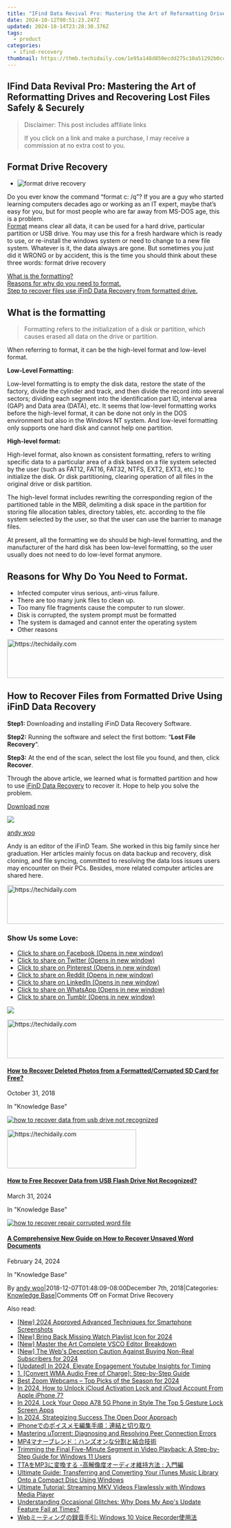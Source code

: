 ```yaml
---
title: "IFind Data Revival Pro: Mastering the Art of Reformatting Drives and Recovering Lost Files Safely & Securely"
date: 2024-10-12T00:51:23.247Z
updated: 2024-10-14T23:28:30.376Z
tags:
  - product
categories:
  - ifind-recovery
thumbnail: https://thmb.techidaily.com/1e95a148d850ecdd275c10a51292b0ccb900f6b4eff5c9989165ba5b957b7575.jpg
---
```


## IFind Data Revival Pro: Mastering the Art of Reformatting Drives and Recovering Lost Files Safely & Securely

>  Disclaimer: This post includes affiliate links
>
>  If you click on a link and make a purchase, I may receive a commission at no extra cost to you.
>

## Format Drive Recovery

* ![format drive recovery](https://www.ifind-recovery.com/wp-content/uploads/2018/12/format-drive-recovery.jpg)

Do you ever know the command “format c: /q”? If you are a guy who started learning computers decades ago or working as an IT expert, maybe that’s easy for you, but for most people who are far away from MS-DOS age, this is a problem.  
[Format](https://en.wikipedia.org/wiki/Disk%5Fformatting) means clear all data, it can be used for a hard drive, particular partition or USB drive. You may use this for a fresh hardware which is ready to use, or re-install the windows system or need to change to a new file system. Whatever is it, the data always are gone. But sometimes you just did it WRONG or by accident, this is the time you should think about these three words: format drive recovery

[What is the formatting?](https://tools.techidaily.com/ifind-recovery/products/)  
[Reasons for why do you need to format.](https://tools.techidaily.com/ifind-recovery/products/)  
[Step to recover files use iFinD Data Recovery from formatted drive.](https://tools.techidaily.com/ifind-recovery/products/)

## What is the formatting

> Formatting refers to the initialization of a disk or partition, which causes erased all data on the drive or partition.

When referring to format, it can be the high-level format and low-level format.

**Low-Level Formatting:**

Low-level formatting is to empty the disk data, restore the state of the factory, divide the cylinder and track, and then divide the record into several sectors; dividing each segment into the identification part ID, interval area (GAP) and Data area (DATA), etc. It seems that low-level formatting works before the high-level format, it can be done not only in the DOS environment but also in the Windows NT system. And low-level formatting only supports one hard disk and cannot help one partition.

**High-level format:**

High-level format, also known as consistent formatting, refers to writing specific data to a particular area of a disk based on a file system selected by the user (such as FAT12, FAT16, FAT32, NTFS, EXT2, EXT3, etc.) to initialize the disk. Or disk partitioning, clearing operation of all files in the original drive or disk partition.

The high-level format includes rewriting the corresponding region of the partitioned table in the MBR, delimiting a disk space in the partition for storing file allocation tables, directory tables, etc. according to the file system selected by the user, so that the user can use the barrier to manage files.

At present, all the formatting we do should be high-level formatting, and the manufacturer of the hard disk has been low-level formatting, so the user usually does not need to do low-level format anymore.

## Reasons for Why Do You Need to Format.

* Infected computer virus serious, anti-virus failure.
* There are too many junk files to clean up.
* Too many file fragments cause the computer to run slower.
* Disk is corrupted, the system prompt must be formatted
* The system is damaged and cannot enter the operating system
* Other reasons

<!-- affiliate ads begin -->
<a href="https://appsumo.8odi.net/c/5597632/2144283/7443" target="_top" id="2144283">
  <img src="//a.impactradius-go.com/display-ad/7443-2144283" border="0" alt="https://techidaily.com" width="600" height="90"/>
</a>
<img height="0" width="0" src="https://appsumo.8odi.net/i/5597632/2144283/7443" style="position:absolute;visibility:hidden;" border="0" />
<!-- affiliate ads end -->

## How to Recover Files from Formatted Drive Using iFinD Data Recovery

**Step1:** Downloading and installing iFinD Data Recovery Software.

**Step2:** Running the software and select the first bottom: “**Lost File Recovery**“.

**Step3:** At the end of the scan, select the lost file you found, and then, click **Recover**.

Through the above article, we learned what is formatted partition and how to use [iFinD Data Recovery](https://tools.techidaily.com/ifind-recovery/products/) to recover it. Hope to help you solve the problem.

[Download now](https://tools.techidaily.com/ifind-recovery/products/)

![](https://i0.wp.com/www.ifind-recovery.com/wp-content/uploads/2024/03/R-C.png?resize=100%2C100&ssl=1)

[andy woo](https://tools.techidaily.com/ifind-recovery/products/)

Andy is an editor of the iFinD Team. She worked in this big family since her graduation. Her articles mainly focus on data backup and recovery, disk cloning, and file syncing, committed to resolving the data loss issues users may encounter on their PCs. Besides, more related computer articles are shared here.

<!-- affiliate ads begin -->
<a href="https://appsumo.8odi.net/c/5597632/2094418/7443" target="_top" id="2094418">
  <img src="//a.impactradius-go.com/display-ad/7443-2094418" border="0" alt="https://techidaily.com" width="728" height="90"/>
</a>
<img height="0" width="0" src="https://appsumo.8odi.net/i/5597632/2094418/7443" style="position:absolute;visibility:hidden;" border="0" />
<!-- affiliate ads end -->

### Show Us some Love:

* [Click to share on Facebook (Opens in new window)](https://www.ifind-recovery.com/how-to/format-drive-recovery/?share=facebook&nb=1 "Click to share on Facebook")
* [Click to share on Twitter (Opens in new window)](https://www.ifind-recovery.com/how-to/format-drive-recovery/?share=twitter&nb=1 "Click to share on Twitter")
* [Click to share on Pinterest (Opens in new window)](https://www.ifind-recovery.com/how-to/format-drive-recovery/?share=pinterest&nb=1 "Click to share on Pinterest")
* [Click to share on Reddit (Opens in new window)](https://www.ifind-recovery.com/how-to/format-drive-recovery/?share=reddit&nb=1 "Click to share on Reddit")
* [Click to share on LinkedIn (Opens in new window)](https://www.ifind-recovery.com/how-to/format-drive-recovery/?share=linkedin&nb=1 "Click to share on LinkedIn")
* [Click to share on WhatsApp (Opens in new window)](https://www.ifind-recovery.com/how-to/format-drive-recovery/?share=jetpack-whatsapp&nb=1 "Click to share on WhatsApp")
* [Click to share on Tumblr (Opens in new window)](https://www.ifind-recovery.com/how-to/format-drive-recovery/?share=tumblr&nb=1 "Click to share on Tumblr")

[![](https://i0.wp.com/www.ifind-recovery.com/wp-content/uploads/2018/10/How-To-Recover-Deleted-Photos-Pictures-From-SD-Card-1.jpg?fit=640%2C426&ssl=1&resize=350%2C200)](https://tools.techidaily.com/ifind-recovery/products/)

<!-- affiliate ads begin -->
<a href="https://appsumo.8odi.net/c/5597632/2068433/7443" target="_top" id="2068433">
  <img src="//a.impactradius-go.com/display-ad/7443-2068433" border="0" alt="https://techidaily.com" width="728" height="90"/>
</a>
<img height="0" width="0" src="https://appsumo.8odi.net/i/5597632/2068433/7443" style="position:absolute;visibility:hidden;" border="0" />
<!-- affiliate ads end -->

#### [How to Recover Deleted Photos from a Formatted/Corrupted SD Card for Free?](https://tools.techidaily.com/ifind-recovery/products/)

October 31, 2018

In "Knowledge Base"

[![how to recover data from usb drive not recognized](https://i0.wp.com/www.ifind-recovery.com/wp-content/uploads/2024/03/How_to_Free_Recover_Data_from_USB_Flash_Drive_Not_Recognized.png?fit=739%2C415&ssl=1&resize=350%2C200)](https://tools.techidaily.com/ifind-recovery/products/)

<!-- affiliate ads begin -->
<a href="https://aligracehair.sjv.io/c/5597632/2047406/19272" target="_top" id="2047406">
  <img src="//a.impactradius-go.com/display-ad/19272-2047406" border="0" alt="https://techidaily.com" width="300" height="90"/>
</a>
<img height="0" width="0" src="https://aligracehair.sjv.io/i/5597632/2047406/19272" style="position:absolute;visibility:hidden;" border="0" />
<!-- affiliate ads end -->

#### [How to Free Recover Data from USB Flash Drive Not Recognized?](https://tools.techidaily.com/ifind-recovery/products/)

March 31, 2024

In "Knowledge Base"

[![how to recover repair corrupted word file](https://i0.wp.com/www.ifind-recovery.com/wp-content/uploads/2019/03/how-to-recover-repair-corrupted-word-file.jpg?fit=1200%2C781&ssl=1&resize=350%2C200)](https://tools.techidaily.com/ifind-recovery/products/)

#### [A Comprehensive New Guide on How to Recover Unsaved Word Documents](https://tools.techidaily.com/ifind-recovery/products/)

February 24, 2024

In "Knowledge Base"

By [andy woo](https://tools.techidaily.com/ifind-recovery/products/)|2018-12-07T01:48:09-08:00December 7th, 2018|Categories: [Knowledge Base](https://tools.techidaily.com/ifind-recovery/products/)|Comments Off on Format Drive Recovery

<ins class="adsbygoogle"
     style="display:block"
     data-ad-format="autorelaxed"
     data-ad-client="ca-pub-7571918770474297"
     data-ad-slot="1223367746"></ins>

<ins class="adsbygoogle"
     style="display:block"
     data-ad-client="ca-pub-7571918770474297"
     data-ad-slot="8358498916"
     data-ad-format="auto"
     data-full-width-responsive="true"></ins>

<span class="atpl-alsoreadstyle">Also read:</span>
<div><ul>
<li><a href="https://screen-activity-recording.techidaily.com/new-2024-approved-advanced-techniques-for-smartphone-screenshots/"><u>[New] 2024 Approved Advanced Techniques for Smartphone Screenshots</u></a></li>
<li><a href="https://facebook-video-recording.techidaily.com/new-bring-back-missing-watch-playlist-icon-for-2024/"><u>[New] Bring Back Missing Watch Playlist Icon for 2024</u></a></li>
<li><a href="https://fox-hovers.techidaily.com/new-master-the-art-complete-vsco-editor-breakdown/"><u>[New] Master the Art Complete VSCO Editor Breakdown</u></a></li>
<li><a href="https://youtube-sure.techidaily.com/he-webs-deception-caution-against-buying-non-real-subscribers-for-2024/"><u>[New] The Web's Deception Caution Against Buying Non-Real Subscribers for 2024</u></a></li>
<li><a href="https://youtube-docs.techidaily.com/ed-in-2024-elevate-engagement-youtube-insights-for-timing/"><u>[Updated] In 2024, Elevate Engagement Youtube Insights for Timing</u></a></li>
<li><a href="https://discover-advanced.techidaily.com/1-convert-wma-audio-free-of-charge-step-by-step-guide/"><u>1. [Convert WMA Audio Free of Charge]: Step-by-Step Guide</u></a></li>
<li><a href="https://extra-resources.techidaily.com/best-zoom-webcams-top-picks-of-the-season-for-2024/"><u>Best Zoom Webcams – Top Picks of the Season for 2024</u></a></li>
<li><a href="https://activate-lock.techidaily.com/in-2024-how-to-unlock-icloud-activation-lock-and-icloud-account-from-apple-iphone-7-by-drfone-ios/"><u>In 2024, How to Unlock iCloud Activation Lock and iCloud Account From Apple iPhone 7?</u></a></li>
<li><a href="https://easy-unlock-android.techidaily.com/in-2024-lock-your-oppo-a78-5g-phone-in-style-the-top-5-gesture-lock-screen-apps-by-drfone-android/"><u>In 2024, Lock Your Oppo A78 5G Phone in Style The Top 5 Gesture Lock Screen Apps</u></a></li>
<li><a href="https://some-guidance.techidaily.com/in-2024-strategizing-success-the-open-door-approach/"><u>In 2024, Strategizing Success The Open Door Approach</u></a></li>
<li><a href="https://discover-advanced.techidaily.com/1726028648343-iphone/"><u>IPhoneでのボイスメモ編集手順：連結と切り取り</u></a></li>
<li><a href="https://program-issues.techidaily.com/mastering-utorrent-diagnosing-and-resolving-peer-connection-errors/"><u>Mastering uTorrent: Diagnosing and Resolving Peer Connection Errors</u></a></li>
<li><a href="https://discover-advanced.techidaily.com/1726027066898-mp4/"><u>MP4マナーブレンド：ハンズオンな分割と結合技術</u></a></li>
<li><a href="https://discover-advanced.techidaily.com/trimming-the-final-five-minute-segment-in-video-playback-a-step-by-step-guide-for-windows-11-users/"><u>Trimming the Final Five-Minute Segment in Video Playback: A Step-by-Step Guide for Windows 11 Users</u></a></li>
<li><a href="https://discover-advanced.techidaily.com/ttamp3/"><u>TTAをMP3に変換する -高解像度オーディオ維持方法 : 入門編</u></a></li>
<li><a href="https://discover-advanced.techidaily.com/ultimate-guide-transferring-and-converting-your-itunes-music-library-onto-a-compact-disc-using-windows/"><u>Ultimate Guide: Transferring and Converting Your iTunes Music Library Onto a Compact Disc Using Windows</u></a></li>
<li><a href="https://discover-advanced.techidaily.com/ultimate-tutorial-streaming-mkv-videos-flawlessly-with-windows-media-player/"><u>Ultimate Tutorial: Streaming MKV Videos Flawlessly with Windows Media Player</u></a></li>
<li><a href="https://discover-advanced.techidaily.com/understanding-occasional-glitches-why-does-my-apps-update-feature-fail-at-times/"><u>Understanding Occasional Glitches: Why Does My App's Update Feature Fail at Times?</u></a></li>
<li><a href="https://discover-advanced.techidaily.com/web-windows-10-voice-recorder/"><u>Webミーティングの録音手引: Windows 10 Voice Recorder使用法</u></a></li>
</ul></div>

